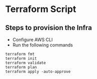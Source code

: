 # Terraform Script

## Steps to provision the Infra
- Configure AWS CLI
- Run the following commands
```
terraform fmt
terraform init
terraform validate
terraform plan
terraform apply -auto-approve
```